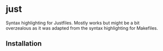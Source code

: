 # just

Syntax highlighting for Justfiles. Mostly works but might be a bit overzealous
as it was adapted from the syntax highlighting for Makefiles.

## Installation
